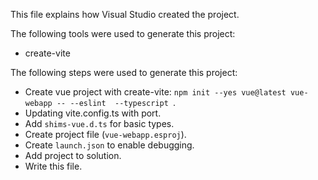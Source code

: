 This file explains how Visual Studio created the project.

The following tools were used to generate this project:
- create-vite

The following steps were used to generate this project:
- Create vue project with create-vite: `npm init --yes vue@latest vue-webapp -- --eslint  --typescript `.
- Updating vite.config.ts with port.
- Add `shims-vue.d.ts` for basic types.
- Create project file (`vue-webapp.esproj`).
- Create `launch.json` to enable debugging.
- Add project to solution.
- Write this file.
